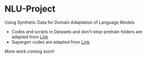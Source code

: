 # NLU-Project
Using Synthetic Data for Domain Adaptation of Language Models
 
- Codes and scripts in Datasets and don't-stop-pretrain folders are adapted from [Link](https://github.com/allenai/dont-stop-pretraining)
- Supergen codes are adapted from [Link](https://github.com/yumeng5/SuperGen)

More work coming soon!
